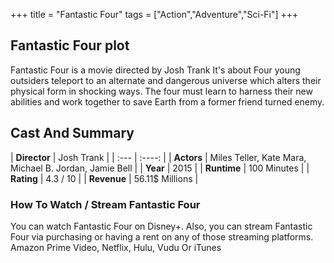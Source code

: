 +++
title = "Fantastic Four"
tags = ["Action","Adventure","Sci-Fi"]
+++
## Fantastic Four plot
Fantastic Four is a movie directed by Josh Trank It's about Four young outsiders teleport to an alternate and dangerous universe which alters their physical form in shocking ways. The four must learn to harness their new abilities and work together to save Earth from a former friend turned enemy.
## Cast And Summary
| **Director**      | Josh Trank |
    | :---        |    :----:   |
    |  **Actors** | Miles Teller, Kate Mara, Michael B. Jordan, Jamie Bell |
    | **Year**   | 2015    |
    |  **Runtime** | 100 Minutes |
    |  **Rating** | 4.3 / 10 | 
    |  **Revenue** | 56.11$ Millions |
### How To Watch / Stream Fantastic Four
You can watch Fantastic Four on Disney+.
Also, you can stream Fantastic Four via purchasing or having a rent on any of those streaming platforms.
Amazon Prime Video, Netflix, Hulu, Vudu Or iTunes